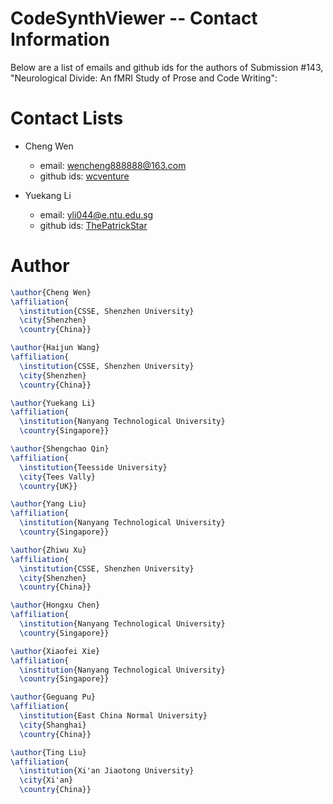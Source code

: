 # CodeSynthViewer -- Contact Information

Below are a list of emails and github ids for the authors of Submission #143, "Neurological Divide: An fMRI Study of Prose and Code Writing":

# Contact Lists

- Cheng Wen
  - email: wencheng888888@163.com
  - github ids: [wcventure](https://github.com/wcventure)

- Yuekang Li
  - email: yli044@e.ntu.edu.sg
  - github ids: [ThePatrickStar](https://github.com/ThePatrickStar)

# Author

```tex
\author{Cheng Wen}
\affiliation{
  \institution{CSSE, Shenzhen University}
  \city{Shenzhen}
  \country{China}}

\author{Haijun Wang}
\affiliation{
  \institution{CSSE, Shenzhen University}
  \city{Shenzhen}
  \country{China}}

\author{Yuekang Li}
\affiliation{
  \institution{Nanyang Technological University}
  \country{Singapore}}

\author{Shengchao Qin}
\affiliation{
  \institution{Teesside University}
  \city{Tees Vally}
  \country{UK}}

\author{Yang Liu}
\affiliation{
  \institution{Nanyang Technological University}
  \country{Singapore}}

\author{Zhiwu Xu}
\affiliation{
  \institution{CSSE, Shenzhen University}
  \city{Shenzhen}
  \country{China}}

\author{Hongxu Chen}
\affiliation{
  \institution{Nanyang Technological University}
  \country{Singapore}}

\author{Xiaofei Xie}
\affiliation{
  \institution{Nanyang Technological University}
  \country{Singapore}}

\author{Geguang Pu}
\affiliation{
  \institution{East China Normal University}
  \city{Shanghai}
  \country{China}}

\author{Ting Liu}
\affiliation{
  \institution{Xi'an Jiaotong University}
  \city{Xi'an}
  \country{China}}
```
